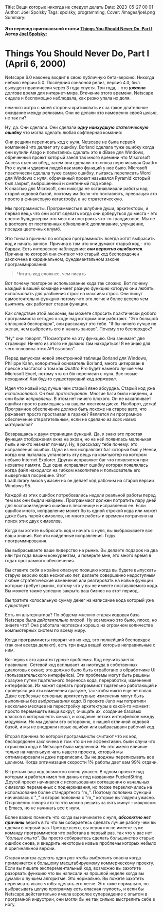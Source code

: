 Title: Вещи которые никогда не следует делать 
Date: 2023-05-27 00:01
Author: Joel Spolsky
Tags: spolsky, programming, 
Cover: /images/joel.png
Summary:

#### Это перевод оригинальной статьи [Things You Should Never Do, Part I][1] Автор [Joel Spolsky][2]: 

[1]:https://www.joelonsoftware.com/2000/04/06/things-you-should-never-do-part-i/?utm_source=pocket_saves
[2]:https://www.joelonsoftware.com/about-me/

# Things You Should Never Do, Part I (April 6, 2000)

Netscape 6.0 наконец входит в свою публичную бета-версию. Никогда небыло версии 5.0. Последний сонвоной релиз, версия 4.0, был выпущен практически через 3 года спустя. Три года, - это ***ужасно*** долгове время для интернет-мира. Втечение этого времени, Netscape сидела и беспомощно наблюдала, как резко упала их доля.

немного хитро с моей стороны критиковать их за такое длительное ожидание между релизами. Они не делали это намеренно своей *целью*, не так ли?

Ну, да. Они сделали. Они сделали ***одну наихудшую статегическую ошибку*** что могла сделать любая софтверная комания:

Они рещили переписать код с нуля. Netscape не была первой компанией что делает эту ошибку. Borland сделала туже ошибку когда они купили Arago и попытались сделать это в dBase для Windows, обреченный проект который занял так много времени что Miscrosoft Access съел их обед, затем они сделали это снова переписывая Quattro Pro с нуля и удивляя людей как мало функций у нее было. Microsoft практически сделала туже самую ошибку, пытаясь переписать Word для Windows с нуля, обреченный проект назывался Pyramid который был закрыт, выброшенный и сметенный под ковер.  
К счастью для Microsoft, они никогда не останавливали работы над старой кодовой базой, поэтому им было что поставлять, превращая это просто в финансовую катастрофу, а не стратегическую.

Мы программисты. Программисты в шлубине души, архитекторы, и первая вещь что они хотят сделать когда они доберуться до места - это снести бульдозером это место и построить что-то грандиозное. Мы не в восторге от постепенных обновлений: допиливание, улучшение, посадка цветочных клумб.

Это тонкая причина по которой программисты всегда хотят выбрасить код и начать заново. Причина в том что они думают старый код - это бардак. Есть интересное наблюдение: ***они вероятно ошибаются***. Причина по которой они считают что старый код беспорядочен заключена в кардинальном, фундаментальном законе программирования:

>Читать код сложнее, чем писать

Вот почему повторное использование кода так сложно. Вот почему каждый в вашей команде имеет разную функцию которую они любять использовать для разбиения строк на массивы строк. Они пишут самостоятельно функцию потому-что это легче и более весело чем выятнять как работает старая функция.

Как следствие этой аксиомы, вы можете спросить практически дюбого программиста сегодня о коде над которым они работают. "Это большой сплошной беспорядок", они расскажут это тебе. "Я бы ничего лучше не желал, чем выбросить его и начать заново".
Почему это беспорядок?

"Ну" они говорят, "Посмотрите на эту функцию. Она занимает две страницы! Ничего из этого не должно там находиться! Я не знаю для чего половина этих API вызовов".

Перед выпуском новой электронной таблицы Borland для Windows, Philippe Kahn, колоритный основатель Borland, много цитирован в прессе хвастался о том как Quattro Pro будет намного лучше чем Microsoft Excel, потому что он біл переписан с нуля. Все новые исходники! Как буд-то существующий код *заржавел*.

Идея что новый код лучше чем старый явно абсурдна. Старый код уже *использовался*. Он был *протестирован*. Многие баги были найдены, и они были *исправлены*. В этом нет ничего плохого. Он не какапливает ошибки просто размещаясь на вашем жестком диске. Наоборот, детка! Програмное обеспечение должно быть похоже на старое авто, что ражавеет просто простаивая в гараже? Является ли програмное обеспечение отвратительным, если не сделано *из всех новых материалов*? 

Возвращаясь к двум страницам функций. Да, я знаю это простая функция отображения окна на экран, но на ней появилась маленькая пыль и никто незнает почему. Ну, я расскажу тебе почему: это исправления ошибок. Одна из них исправляет баг который был у Ненси, когда она пыталась установить эту вещь на компьютер на котором небыло Internet Explorer. Другая исправляет баг что появляется при нехватке памяти. Еще одна исправляет ошибку которая появлялась когда файл находился на гибком накопителе и пользователь его выдергивал посредине. Этот  
LoadLibrary вызов ужасен но он делает код рабочим на старой версии Windows 95.

Каждой из этих ошибок потребовались недели реальной работы перед тем как они быдли найдены. Программист должен потратить пару дней для воспроизведения ошибки в песочнице и исправления ее. Если ошибок много, исправление может быть одной строкой кода или может даже быть парой символов, но много работы и времени потрачено на поиск этих двух символов.

Когда вы хотите выбросить код и начать с нуля, вы выбрасываете все ваши знания. Все эти найденные исправления. Годы программирования.

Вы выбрасываете ваше лидерство на рынке. Вы делаете подарок на два или три года вашим конкурентам, и поверьте мне, это *много* время в годах програмного обеспечения.

Вы ставите себя в крайне опасную позицию когда вы будете выпускать старую версию кода несколько лет, делаете совершенно недоступным любые стратегические изменения или реагировать на новые функции которые требует рынок, потому что у вы не имеете поставляемого кода. Вы можете также успешно закрыть ваш бизнес на этот период.

Вы тратите колосальную сумму денег на написание кода который уже существует.

Есть ли альтернатива? По общему мнению старая кодовая база Netscape была *действительно* плохой. Ну возможно это было, плохо, но знаете что? Она работала чертовски хорошо на огромном количестве компьютерных систем по всему миру.

Когда программисты говорят что их код, это полнейший беспорядок (так они всегда делают), есть три вида вещей которые неправильные с ним.

Во-первых это архитектурные проблемы. Код неучитывается правильно. Сетевой код всплывает из ниоткуда в собственных диалоговых окнах; это должно было быть отработано в обработчике UI (пользовательского интерфейса). Эти проблемы могут быть решены сразуже путем тщательного переноса кода, переработки, изменения интерфейсов. Их может сделать программист тщательно работающий и проверяющий эти изменения сразуже, так чтобы никто еще не попал. Даже сербезные основные архитектурные изменения могут быть выполнены без *выбрасывания кода*. В проекте Juno мы потратили несколько месяцев на перестройку архитектуры в какой-то момент: просто перемещять вещи вокруг, очищать их, создание базовых классов в которых есть смысл, и создание четких интерфейсов между модулями. Но мы делали это осторожно, с нашей отличной кодовой базой, и мы не внедряли новые ошибки или выбрасывали рабочий код.

Вторая причина по которой программисты считают что их код беспорядочен заключена в том что он не эффеективен. были случи что отрисовка кода в Netscape была медленной. Но это имело влияние только на маленькую чать нашего проекта, который мы оптимизировали и даже переписали. Вы не доджны переписывать все целиком. Когда оптимизация скорости 1% работы дает вам 99% отдачи.

В-третьих ваш код возможно очень ужасен. В одном проекте над которым я работал имел тип данных под названием FuckedString. Другой проект начинался с использования соглашения о начальных символах переменных с подчеркивания, но позже переключились на использование более стандартного "m_". Поэтому половина функций начиналась с "_" и вторая половина с "m\_" которые выглядели ужасно. Откровенно говоря это то что можно решить за пять минут - макросом в Emacs, но не начинать все с нуля.

Более важно помнить что когда вы начинаете с нуля, ***абсолютно нет причины*** верить в то что вы собираетесь сделать лучше работу чем вы сделаи в первый раз. Прежде всего, вы вероятно не имеете туже команду программистов что работала в первый раз, так что у вас нет *"больше опыта"*. Вы просто собираетесь сделать большинство старых ошибок снова, и внедрить некоторые новые проблемы которых небыло в оригинальной версии.

Старая мантра *сделать один раз чтобы выбросить* опасна когда применяется к большому масштабируемому коммерческому проекту. Если вы пишете эксперементальный код, возможно вы захотите разорвать функцию что вы написали на прошлой неделе когда вы думали о лучшем алгоритме. Это нормально. Вы пожете захотеть переписать класс чтобы сделать его легче. Это тоже нормально, но выбрасывать целую программу есть опасная глупость, и если бы Netscape действительно имела взрослое супервидение с опытом в програмной индустрии, они могли бы не так сильно выстрелить себе в ногу.
